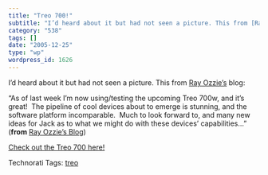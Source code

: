 ```yaml
---
title: "Treo 700!"
subtitle: "I’d heard about it but had not seen a picture. This from [Ray Ozzie’s](http://spaces.msn.com/members..."
category: "538"
tags: []
date: "2005-12-25"
type: "wp"
wordpress_id: 1626
---
```

I’d heard about it but had not seen a picture. This from [Ray Ozzie’s](http://spaces.msn.com/members/rayozzie/Blog/cns!1pyct_cYtbBtOBPDVAumMEdw!262.entry) blog:

“As of last week I’m now using/testing the upcoming Treo 700w, and it’s great!  The pipeline of cool devices about to emerge is stunning, and the software platform incomparable.  Much to look forward to, and many new ideas for Jack as to what we might do with these devices’ capabilities…” (**from** [Ray Ozzie’s Blog](http://spaces.msn.com/members/rayozzie/Blog/cns!1pyct_cYtbBtOBPDVAumMEdw!262.entry))

[Check out the Treo 700 here!](http://vzwshop.com/treo700w/)

Technorati Tags: [treo](http://www.technorati.com/tag/treo)
